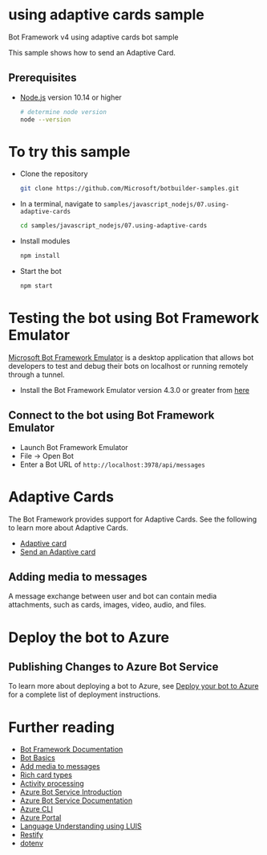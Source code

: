 # using adaptive cards sample
Bot Framework v4 using adaptive cards bot sample

This sample shows how to send an Adaptive Card.

## Prerequisites
- [Node.js][4] version 10.14 or higher
    ```bash
    # determine node version
    node --version
    ```

# To try this sample
- Clone the repository
    ```bash
    git clone https://github.com/Microsoft/botbuilder-samples.git
    ```
- In a terminal, navigate to `samples/javascript_nodejs/07.using-adaptive-cards`
    ```bash
    cd samples/javascript_nodejs/07.using-adaptive-cards
    ```
- Install modules
    ```bash
    npm install
    ```
- Start the bot
    ```bash
    npm start
    ```

# Testing the bot using Bot Framework Emulator
[Microsoft Bot Framework Emulator][5] is a desktop application that allows bot developers to test and debug their bots on localhost or running remotely through a tunnel.

- Install the Bot Framework Emulator version 4.3.0 or greater from [here][6]

## Connect to the bot using Bot Framework Emulator
- Launch Bot Framework Emulator
- File -> Open Bot
- Enter a Bot URL of `http://localhost:3978/api/messages`

# Adaptive Cards
The Bot Framework provides support for Adaptive Cards.  See the following to learn more about Adaptive Cards.
- [Adaptive card][26]
- [Send an Adaptive card][27]

## Adding media to messages
A message exchange between user and bot can contain media attachments, such as cards, images, video, audio, and files.

# Deploy the bot to Azure
## Publishing Changes to Azure Bot Service

To learn more about deploying a bot to Azure, see [Deploy your bot to Azure][40] for a complete list of deployment instructions.

# Further reading

- [Bot Framework Documentation][20]
- [Bot Basics][32]
- [Add media to messages][23]
- [Rich card types][24]
- [Activity processing][25]
- [Azure Bot Service Introduction][21]
- [Azure Bot Service Documentation][22]
- [Azure CLI][7]
- [Azure Portal][10]
- [Language Understanding using LUIS][11]
- [Restify][30]
- [dotenv][31]

[1]: https://dev.botframework.com
[4]: https://nodejs.org
[5]: https://github.com/microsoft/botframework-emulator
[6]: https://github.com/Microsoft/BotFramework-Emulator/releases
[7]: https://docs.microsoft.com/en-us/cli/azure/?view=azure-cli-latest
[10]: https://portal.azure.com
[11]: https://www.luis.ai
[20]: https://docs.botframework.com
[21]: https://docs.microsoft.com/en-us/azure/bot-service/bot-service-overview-introduction?view=azure-bot-service-4.0
[22]: https://docs.microsoft.com/en-us/azure/bot-service/?view=azure-bot-service-4.0
[23]: https://docs.microsoft.com/en-us/azure/bot-service/bot-builder-howto-add-media-attachments?view=azure-bot-service-4.0&tabs=javascript
[24]: https://docs.microsoft.com/en-us/azure/bot-service/rest-api/bot-framework-rest-connector-add-rich-cards?view=azure-bot-service-4.0
[25]: https://docs.microsoft.com/en-us/azure/bot-service/bot-builder-concept-activity-processing?view=azure-bot-service-4.0
[26]: http://adaptivecards.io
[27]: https://docs.microsoft.com/en-us/azure/bot-service/nodejs/bot-builder-nodejs-send-rich-cards?view=azure-bot-service-3.0&viewFallbackFrom=azure-bot-service-4.0#send-an-adaptive-card
[30]: https://www.npmjs.com/package/restify
[31]: https://www.npmjs.com/package/dotenv
[32]: https://docs.microsoft.com/en-us/azure/bot-service/bot-builder-basics?view=azure-bot-service-4.0
[40]: https://aka.ms/azuredeployment
[41]: ./PREREQUISITES.md
